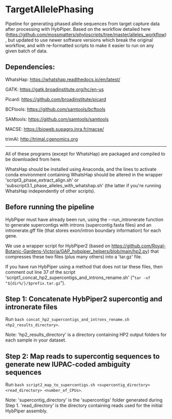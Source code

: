 # TargetAllelePhasing
Pipeline for generating phased allele sequences from target capture data after processing with HybPiper.
Based on the workflow detailed here (https://github.com/mossmatters/phyloscripts/tree/master/alleles_workflow), but updated to use newer software versions which break the original workflow, and with re-formatted scripts to make it easier to run on any given batch of data.

## Dependencies:
WhatsHap: https://whatshap.readthedocs.io/en/latest/

GATK: https://gatk.broadinstitute.org/hc/en-us

Picard: https://github.com/broadinstitute/picard

BCFtools: https://github.com/samtools/bcftools

SAMtools: https://github.com/samtools/samtools

MACSE: https://bioweb.supagro.inra.fr/macse/

trimAl: http://trimal.cgenomics.org

----------------------------------------------------
All of these programs (except for WhatsHap) are packaged and compiled to be downloaded from here.

WhatsHap should be installed using Anaconda, and the lines to activate conda environment containing WhatsHap should be altered in the wrapper 'script3_phase_extract_align.sh' or 'subscript3.1_phase_alleles_with_whatshap.sh' (the latter if you're running WhatsHap independently of other scripts).

## Before running the pipeline
HybPiper must have already been run, using the --run_intronerate function to generate supercontigs with introns (supercontig.fasta files) and an intronerate.gff file (that stores exon/intron boundary information) for each gene.

We use a wrapper script for HybPiper2 (based on https://github.com/Royal-Botanic-Gardens-Victoria/GAP_hybpiper_helpers/blob/main/hp2.py) that compresses these two files (plus many others) into a 'tar.gz' file.

If you have run HybPiper using a method that does not tar these files, then comment out line 37 of the script 'script1_concat_hp2_supercontigs_and_introns_rename.sh' ("`tar -xf "${dir%/}/$prefix.tar.gz`").

## Step 1: Concatenate HybPiper2 supercontig and intronerate files
Run `bash concat_hp2_supercontigs_and_introns_rename.sh <hp2_results_directory>`. 

Note: 'hp2_results_directory' is a directory containing HP2 output folders for each sample in your dataset.

## Step 2: Map reads to supercontig sequences to generate new IUPAC-coded ambiguity sequences
Run `bash script2_map_to_supercontigs.sh <supercontig_directory> <read_directory> <number_of_CPUs>`.

Note: 'supercontig_directory' is the 'supercontigs' folder generated during Step 1. 'read_directory' is the directory containing reads used for the initial HybPiper assembly.


